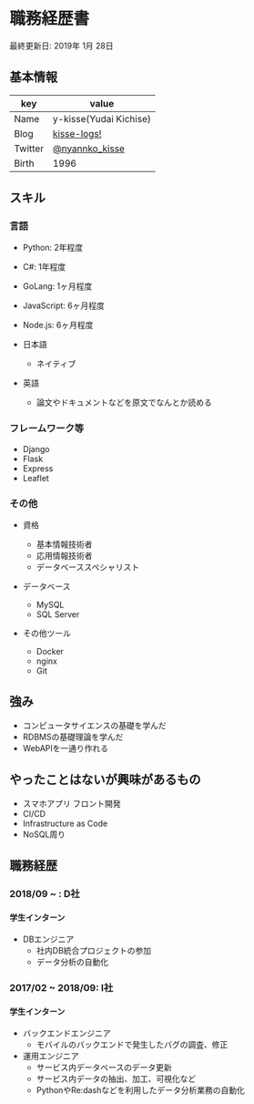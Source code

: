 # 職務経歴書

最終更新日: 2019年 1月 28日

## 基本情報

|key|value|
|---|-----|
|Name|y-kisse(Yudai Kichise)|
|Blog|[kisse-logs!](http://www.kisse-logs.com)|
|Twitter|[@nyannko_kisse](https://twitter.com/nyannko_kisse)|
|Birth|1996|

## スキル

### 言語

- Python: 2年程度
- C#: 1年程度
- GoLang: 1ヶ月程度
- JavaScript: 6ヶ月程度
- Node.js: 6ヶ月程度

- 日本語
  - ネイティブ
- 英語
  - 論文やドキュメントなどを原文でなんとか読める

### フレームワーク等

- Django
- Flask
- Express
- Leaflet

### その他

- 資格
  - 基本情報技術者
  - 応用情報技術者
  - データベーススペシャリスト

- データベース
  - MySQL
  - SQL Server

- その他ツール
  - Docker
  - nginx
  - Git

## 強み

- コンピュータサイエンスの基礎を学んだ
- RDBMSの基礎理論を学んだ
- WebAPIを一通り作れる

## やったことはないが興味があるもの

- スマホアプリ フロント開発  
- CI/CD
- Infrastructure as Code
- NoSQL周り

## 職務経歴

### 2018/09 ~ : D社

#### 学生インターン

- DBエンジニア
  - 社内DB統合プロジェクトの参加
  - データ分析の自動化

### 2017/02 ~ 2018/09: I社

#### 学生インターン

- バックエンドエンジニア
  - モバイルのバックエンドで発生したバグの調査、修正
- 運用エンジニア
  - サービス内データベースのデータ更新
  - サービス内データの抽出、加工、可視化など
  - PythonやRe:dashなどを利用したデータ分析業務の自動化
